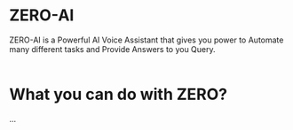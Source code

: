 # ZERO-AI
ZERO-AI is a Powerful AI Voice Assistant that gives you power to Automate many different tasks and Provide Answers to you Query.
<br><br>
# What you can do with ZERO?
...
